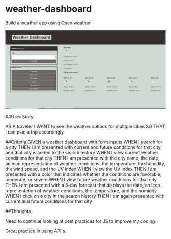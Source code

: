 # weather-dashboard

Build a weather app using Open weather

![alt text](./assets/img/weather-dash.png)

##User Story

AS A traveler
I WANT to see the weather outlook for multiple cities
SO THAT I can plan a trip accordingly

##Criteria
GIVEN a weather dashboard with form inputs
WHEN I search for a city
THEN I am presented with current and future conditions for that city and that city is added to the search history
WHEN I view current weather conditions for that city
THEN I am presented with the city name, the date, an icon representation of weather conditions, the temperature, the humidity, the wind speed, and the UV index
WHEN I view the UV index
THEN I am presented with a color that indicates whether the conditions are favorable, moderate, or severe
WHEN I view future weather conditions for that city
THEN I am presented with a 5-day forecast that displays the date, an icon representation of weather conditions, the temperature, and the humidity
WHEN I click on a city in the search history
THEN I am again presented with current and future conditions for that city

##Thoughts

Need to continue looking at best practices for JS to improve my coding.

Great practice in using API's.

